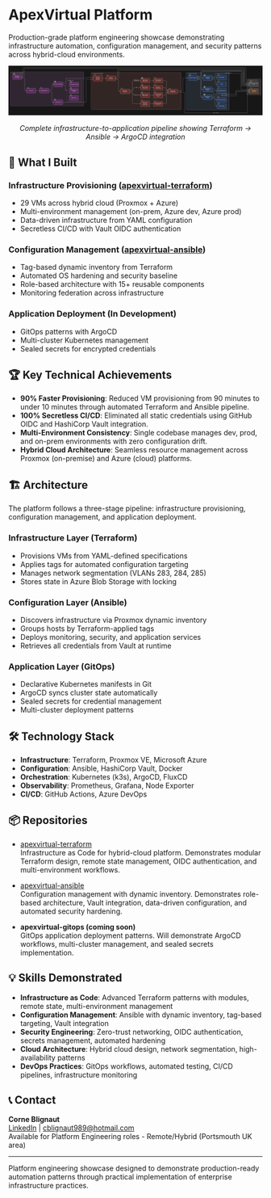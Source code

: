# ApexVirtual Platform

Production-grade platform engineering showcase demonstrating infrastructure automation, configuration management, and security patterns across hybrid-cloud environments.

<div align="center">
  <img src="images/architecture-pipeline-flow.png" alt="ApexVirtual Infrastructure Pipeline" width="800">
  <p><em>Complete infrastructure-to-application pipeline showing Terraform → Ansible → ArgoCD integration</em></p>
</div>

## 🚀 What I Built

### Infrastructure Provisioning ([apexvirtual-terraform](https://github.com/fashomelab/apexvirtual-terraform))
- 29 VMs across hybrid cloud (Proxmox + Azure)
- Multi-environment management (on-prem, Azure dev, Azure prod)
- Data-driven infrastructure from YAML configuration
- Secretless CI/CD with Vault OIDC authentication

### Configuration Management ([apexvirtual-ansible](https://github.com/fashomelab/apexvirtual-ansible))
- Tag-based dynamic inventory from Terraform
- Automated OS hardening and security baseline
- Role-based architecture with 15+ reusable components
- Monitoring federation across infrastructure

### Application Deployment (In Development)
- GitOps patterns with ArgoCD
- Multi-cluster Kubernetes management
- Sealed secrets for encrypted credentials

## 🏆 Key Technical Achievements
- **90% Faster Provisioning**: Reduced VM provisioning from 90 minutes to under 10 minutes through automated Terraform and Ansible pipeline.  
- **100% Secretless CI/CD**: Eliminated all static credentials using GitHub OIDC and HashiCorp Vault integration.  
- **Multi-Environment Consistency**: Single codebase manages dev, prod, and on-prem environments with zero configuration drift.  
- **Hybrid Cloud Architecture**: Seamless resource management across Proxmox (on-premise) and Azure (cloud) platforms.  

## 🏗️ Architecture

The platform follows a three-stage pipeline: infrastructure provisioning, configuration management, and application deployment.

### Infrastructure Layer (Terraform)
- Provisions VMs from YAML-defined specifications
- Applies tags for automated configuration targeting
- Manages network segmentation (VLANs 283, 284, 285)
- Stores state in Azure Blob Storage with locking

### Configuration Layer (Ansible)
- Discovers infrastructure via Proxmox dynamic inventory
- Groups hosts by Terraform-applied tags
- Deploys monitoring, security, and application services
- Retrieves all credentials from Vault at runtime

### Application Layer (GitOps)
- Declarative Kubernetes manifests in Git
- ArgoCD syncs cluster state automatically
- Sealed secrets for credential management
- Multi-cluster deployment patterns

## 🛠️ Technology Stack
- **Infrastructure**: Terraform, Proxmox VE, Microsoft Azure  
- **Configuration**: Ansible, HashiCorp Vault, Docker  
- **Orchestration**: Kubernetes (k3s), ArgoCD, FluxCD  
- **Observability**: Prometheus, Grafana, Node Exporter  
- **CI/CD**: GitHub Actions, Azure DevOps  

## 📦 Repositories
- [apexvirtual-terraform](https://github.com/fashomelab/apexvirtual-terraform)  
  Infrastructure as Code for hybrid-cloud platform. Demonstrates modular Terraform design, remote state management, OIDC authentication, and multi-environment workflows.  

- [apexvirtual-ansible](https://github.com/fashomelab/apexvirtual-ansible)  
  Configuration management with dynamic inventory. Demonstrates role-based architecture, Vault integration, data-driven configuration, and automated security hardening.  

- **apexvirtual-gitops (coming soon)**  
  GitOps application deployment patterns. Will demonstrate ArgoCD workflows, multi-cluster management, and sealed secrets implementation.  

## 💡 Skills Demonstrated
- **Infrastructure as Code**: Advanced Terraform patterns with modules, remote state, multi-environment management  
- **Configuration Management**: Ansible with dynamic inventory, tag-based targeting, Vault integration  
- **Security Engineering**: Zero-trust networking, OIDC authentication, secrets management, automated hardening  
- **Cloud Architecture**: Hybrid cloud design, network segmentation, high-availability patterns  
- **DevOps Practices**: GitOps workflows, automated testing, CI/CD pipelines, infrastructure monitoring  

## 📞 Contact
**Corne Blignaut**  
[LinkedIn](https://www.linkedin.com/in/corne-blignaut) | cblignaut989@hotmail.com  
Available for Platform Engineering roles - Remote/Hybrid (Portsmouth UK area)  

---
Platform engineering showcase designed to demonstrate production-ready automation patterns through practical implementation of enterprise infrastructure practices.
